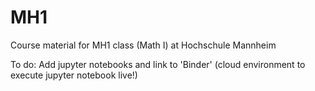 # MH1
Course material for MH1 class (Math I) at Hochschule Mannheim

To do: Add jupyter notebooks and link to 'Binder' (cloud environment to execute jupyter notebook live!)
